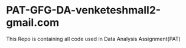 # PAT-GFG-DA-venketeshmall2-gmail.com
This Repo is containing all code used in Data Analysis Assignment(PAT)
